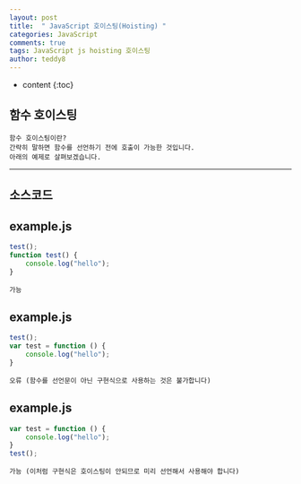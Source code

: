 ```yaml
---
layout: post   
title:  " JavaScript 호이스팅(Hoisting) "
categories: JavaScript
comments: true
tags: JavaScript js hoisting 호이스팅
author: teddy8  
---
```

* content
{:toc}

## 함수 호이스팅 <br>
```
함수 호이스팅이란?
간략히 말하면 함수를 선언하기 전에 호출이 가능한 것입니다.
아래의 예제로 살펴보겠습니다.
```

---
소스코드
---
example.js
---
``` js
test();
function test() {
	console.log("hello");
}
```
```
가능
```
example.js
---
``` js
test();
var test = function () {
	console.log("hello");
}
```
```
오류 (함수를 선언문이 아닌 구현식으로 사용하는 것은 불가합니다)
```
example.js
---
``` js
var test = function () {
	console.log("hello");
}
test();
```
```
가능 (이처럼 구현식은 호이스팅이 안되므로 미리 선언해서 사용해야 합니다)
```
